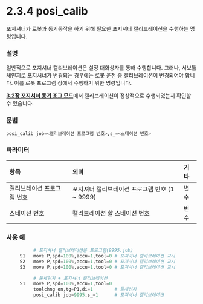 ﻿# 2.3.4 posi_calib
포지셔너가 로봇과 동기동작을 하기 위해 필요한 포지셔너 캘리브레이션을 수행하는 명령입니다. 

### 설명
일반적으로 포지셔너 캘리브레이션은 설정 대화상자를 통해 수행합니다. 그러나, 서보툴 체인지로 포지셔너가 변경되는 경우에는 로봇 운전 중 캘리브레이션이 변경되어야 합니다. 이를 로봇 프로그램 상에서 수행하기 위한 명령입니다. 

[**3.2장 포지셔너 동기 조그 모드**](https://hrbook-hrc.web.app/#/view/doc-positioner-sync/korean/3-manual-operation/3-2-positioner-sync-jog-mode)에서 캘리브레이션이 정상적으로 수행되었는지 확인할 수 있습니다.

### 문법

```python
posi_calib job=<캘리브레이션 프로그램 번호>,s_=<스테이션 번호>
```

### 파라미터
<table>
  <thead>
    <tr>
      <th style="text-align:left">항목</th>
      <th style="text-align:left">의미</th>
      <th style="text-align:left">기타</th>
    </tr>
  </thead>
  <tbody>
    <tr>
      <td style="text-align:left">캘리브레이션 프로그램 번호</td>
      <td style="text-align:left">
        포지셔너 캘리브레이션 프로그램 번호
        (1 ~ 9999)
      </td>
      <td style="text-align:left">변수</td>
    </tr>
    <tr>
      <td style="text-align:left">스테이션 번호</td>
      <td style="text-align:left">
        캘리브레이션 할 스테이션 번호
      <td style="text-align:left">변수</td>
    </tr>
  </tbody>
</table>


### 사용 예
```python
          # 포지셔너 캘리브레이션용 프로그램(9995.job)
     S1   move P,spd=100%,accu=1,tool=0 # 포지셔너 캘리브레이션 교시
     S2   move P,spd=100%,accu=1,tool=0 # 포지셔너 캘리브레이션 교시
     S3   move P,spd=100%,accu=1,tool=0 # 포지셔너 캘리브레이션 교시
```
```python
          # 툴체인지 + 포지셔너 캘리브레이션
     S1   move P,spd=100%,accu=1,tool=0 
          toolchng on,tg=P1,di=1        # 툴체인지
          posi_calib job=9995,s_=1      # 포지셔너 캘리브레이션
```
